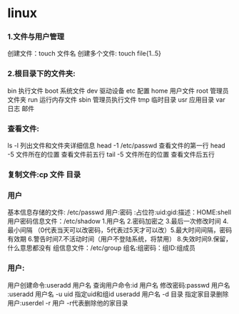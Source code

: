 # linux

### 1.文件与用户管理  
创建文件：touch 文件名  创建多个文件: touch file{1..5}
### 2.根目录下的文件夹:  
bin  执行文件 boot  系统文件  dev  驱动设备  etc  配置  home 用户文件  root 管理员文件夹  run  运行内存文件  sbin  管理员执行文件  tmp  临时目录  usr 应用目录  var  日志 邮件 
### 查看文件:  
ls -l  列出文件和文件夹详细信息 head -1 /etc/passwd    查看文件的第一行    head -5  文件所在的位置  查看文件前五行      tail  -5  文件所在的位置  查看文件后五行
                   
### 复制文件:cp  文件  目录 
### 用户  
基本信息存储的文件: /etc/passwd   用户:密码 :占位符:uid:gid:描述：HOME:shell  用户密码信息文件：/etc/shadow    1.用户名 2.密码加密之 3.最后一次修改时间 4.最小间隔  （0代表当天可以改密码，5代表过5天才可以改）5.最大时间间隔，密码有效期 6.警告时间7.不活动时间（用户不登陆系统，将禁用） 8.失效时间9.保留，什么意思都没有 组信息文件：/etc/group 组名:组密码：组ID:组成员
### 用户:  
用户创建命令:useradd 用户名   查询用户命令:id  用户名  修改密码:passwd 用户名  :useradd 用户名 -u  uid  指定uid和组id   useradd 用户名 -d 目录  指定家目录删除用户:userdel -r 用户  -r代表删除他的家目录
